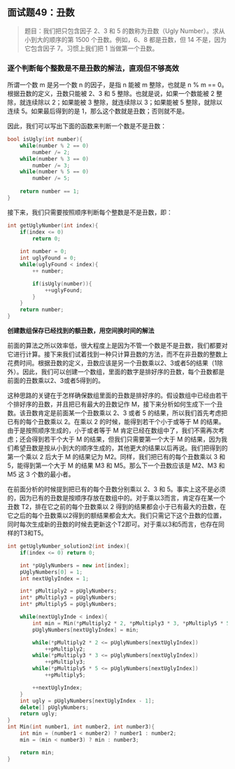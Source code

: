 ## 面试题49：丑数

> 题目：我们把只包含因子 2、3 和 5 的数称为丑数（Ugly Number）。求从小到大的顺序的第 1500 个丑数。例如，6、8 都是丑数，但 14 不是，因为它包含因子 7。习惯上我们把 1 当做第一个丑数。

### 逐个判断每个整数是不是丑数的解法，直观但不够高效

所谓一个数 m 是另一个数 n 的因子，是指 n 能被 m 整除，也就是 n % m == 0。根据丑数的定义，丑数只能被 2、3 和 5 整除。也就是说，如果一个数能被 2 整除，就连续除以 2；如果能被 3 整除，就连续除以 3；如果能被 5 整除，就除以连续 5。如果最后得到的是 1，那么这个数就是丑数；否则就不是。

因此，我们可以写出下面的函数来判断一个数是不是丑数：

```cpp
bool isUgly(int number){
    while(number % 2 == 0)
        number /= 2;
    while(number % 3 == 0)
        number /= 3;
    while(number % 5 == 0)
        number /= 5;
    
    return number == 1;
}
```
接下来，我们只需要按照顺序判断每个整数是不是丑数，即：
```cpp
int getUglyNumber(int index){
    if(index <= 0)
        return 0;
    
    int number = 0;
    int uglyFound = 0;
    while(uglyFound < index){
        ++ number;

        if(isUgly(number)){
            ++uglyFound;
        }
    }
    return number;
}
```

**创建数组保存已经找到的额丑数，用空间换时间的解法**

前面的算法之所以效率低，很大程度上是因为不管一个数是不是丑数，我们都要对它进行计算。接下来我们试着找到一种只计算丑数的方法，而不在非丑数的整数上花费时间。根据丑数的定义，丑数应该是另一个丑数乘以2、3或者5的结果（1除外）。因此，我们可以创建一个数组，里面的数字是排好序的丑数，每个丑数都是前面的丑数乘以2、3或者5得到的。

这种思路的关键在于怎样确保数组里面的丑数是排好序的。假设数组中已经由若干个排好序的丑数，并且把已有最大的丑数记作 M，接下来分析如何生成下一个丑数。该丑数肯定是前面某一个丑数乘以 2、3 或者 5 的结果，所以我们首先考虑把已有的每个丑数乘以 2。在乘以 2 的时候，能得到若干个小于或等于 M 的结果。由于是按照顺序生成的，小于或者等于 M 肯定已经在数组中了，我们不需再次考虑；还会得到若干个大于 M 的结果，但我们只需要第一个大于 M 的结果，因为我们希望丑数是按从小到大的顺序生成的，其他更大的结果以后再说。我们把得到的第一个乘以 2 后大于 M 的结果记为 M2。同样，我们把已有的每个丑数乘以 3 和 5，能得到第一个大于 M 的结果 M3 和 M5。那么下一个丑数应该是 M2、M3 和 M5 这 3 个数的最小者。

在前面分析的时候提到把已有的每个丑数分别乘以 2、3 和 5。事实上这不是必须的，因为已有的丑数是按顺序存放在数组中的。对于乘以3而言，肯定存在某一个丑数 T2，排在它之前的每个丑数乘以 2 得到的结果都会小于已有最大的丑数，在它之后的每个丑数乘以2得到的额结果都会太大。我们只需记下这个丑数的位置，同时每次生成新的丑数的时候去更新这个T2即可。对于乘以3和5而言，也存在同样的T3和T5。

```cpp
int getUglyNumber_solution2(int index){
    if(index <= 0) return 0;

    int *pUglyNumbers = new int[index];
    pUglyNumbers[0] = 1;
    int nextUglyIndex = 1;

    int* pMultiply2 = pUglyNumbers;
    int* pMultiply3 = pUglyNumbers;
    int* pMultiply5 = pUglyNumbers;

    while(nextUglyInde < index){
        int min = Min(*pMultiply2 * 2, *pMultiply3 * 3, *pMultiply5 * 5)
        pUglyNumbers[nextUglyIndex] = min;

        while(*pMultiply2 * 2 <= pUglyNumbers[nextUglyIndex])
            ++pMultiply2;
        while(*pMultiply3 * 3 <= pUglyNumbers[nextUglyIndex])
            ++pMultiply3;
        while(*pMultiply5 * 5 <= pUglyNumbers[nextUglyIndex])
            ++pMultiply5;

        ++nextUglyIndex;
    }
    int ugly = pUglyNumbers[nextUglyIndex - 1];
    delete[] pUglyNumbers;
    return ugly;
}
int Min(int number1, int number2, int number3){
    int min = (number1 < number2) ? number1 : number2;
    min = (min < number3) ? min : number3;

    return min;
}
```